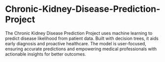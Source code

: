 # Chronic-Kidney-Disease-Prediction-Project
The Chronic Kidney Disease Prediction Project uses machine learning to predict disease likelihood from patient data. Built with decision trees, it aids early diagnosis and proactive healthcare. The model is user-focused, ensuring accurate predictions and empowering medical professionals with actionable insights for better outcomes.
